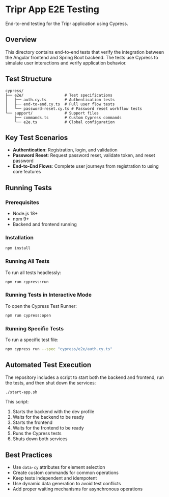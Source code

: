 # Tripr App E2E Testing

End-to-end testing for the Tripr application using Cypress.

## Overview

This directory contains end-to-end tests that verify the integration between the Angular frontend and Spring Boot backend. The tests use Cypress to simulate user interactions and verify application behavior.

## Test Structure

```
cypress/
├── e2e/                  # Test specifications
│   ├── auth.cy.ts        # Authentication tests
│   ├── end-to-end.cy.ts  # Full user flow tests
│   └── password-reset.cy.ts # Password reset workflow tests
└── support/              # Support files
    ├── commands.ts       # Custom Cypress commands
    └── e2e.ts            # Global configuration
```

## Key Test Scenarios

- **Authentication**: Registration, login, and validation
- **Password Reset**: Request password reset, validate token, and reset password
- **End-to-End Flows**: Complete user journeys from registration to using core features

## Running Tests

### Prerequisites

- Node.js 18+
- npm 9+
- Backend and frontend running

### Installation

```bash
npm install
```

### Running All Tests

To run all tests headlessly:

```bash
npm run cypress:run
```

### Running Tests in Interactive Mode

To open the Cypress Test Runner:

```bash
npm run cypress:open
```

### Running Specific Tests

To run a specific test file:

```bash
npx cypress run --spec "cypress/e2e/auth.cy.ts"
```

## Automated Test Execution

The repository includes a script to start both the backend and frontend, run the tests, and then shut down the services:

```bash
./start-app.sh
```

This script:
1. Starts the backend with the dev profile
2. Waits for the backend to be ready
3. Starts the frontend
4. Waits for the frontend to be ready
5. Runs the Cypress tests
6. Shuts down both services

## Best Practices

- Use `data-cy` attributes for element selection
- Create custom commands for common operations
- Keep tests independent and idempotent
- Use dynamic data generation to avoid test conflicts
- Add proper waiting mechanisms for asynchronous operations
